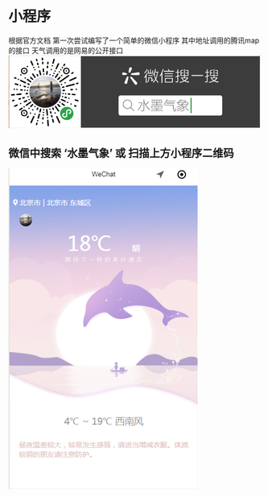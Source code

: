 # 小程序
根据官方文档 第一次尝试编写了一个简单的微信小程序
其中地址调用的腾讯map的接口
天气调用的是网易的公开接口
<img src="https://github.com/sunnymask/wechat-app/blob/master/img-folder/code.png?raw=true" width="500" alt="img"> 
## 微信中搜索 ‘水墨气象’ 或 扫描上方小程序二维码
![Image text](https://github.com/sunnymask/wechat-app/blob/master/img-folder/pic.png?raw=true)
